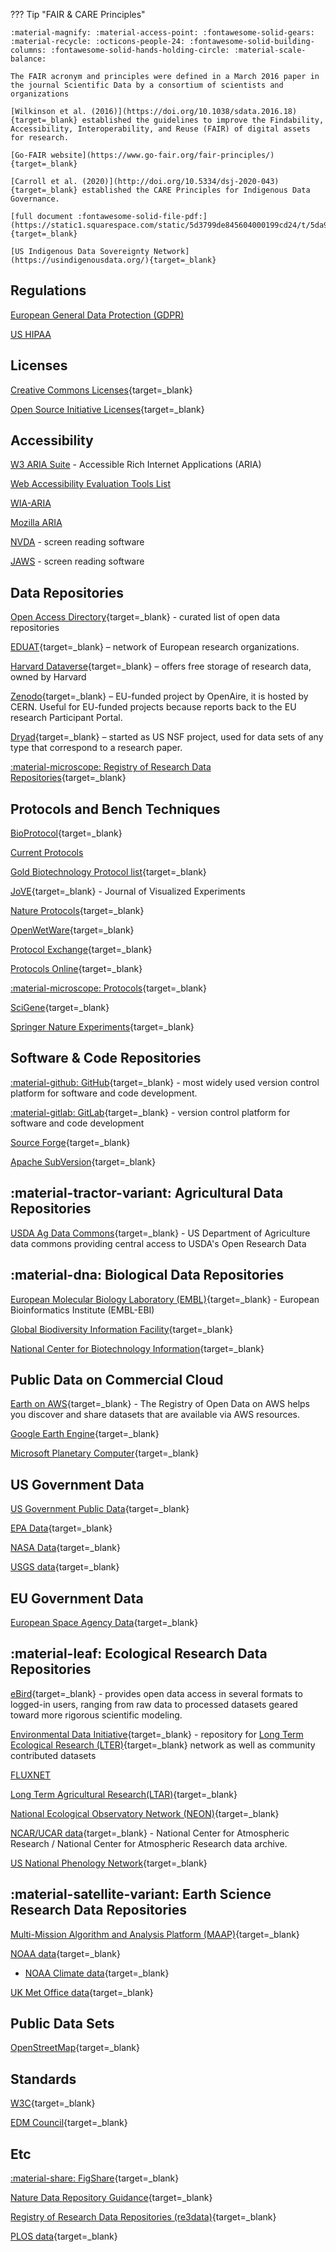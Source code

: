??? Tip "FAIR & CARE Principles"

    :material-magnify: :material-access-point: :fontawesome-solid-gears: :material-recycle: :octicons-people-24: :fontawesome-solid-building-columns: :fontawesome-solid-hands-holding-circle: :material-scale-balance:

    The FAIR acronym and principles were defined in a March 2016 paper in the journal Scientific Data by a consortium of scientists and organizations

    [Wilkinson et al. (2016)](https://doi.org/10.1038/sdata.2016.18){target=_blank} established the guidelines to improve the Findability, Accessibility, Interoperability, and Reuse (FAIR) of digital assets for research. 

    [Go-FAIR website](https://www.go-fair.org/fair-principles/){target=_blank}

    [Carroll et al. (2020)](http://doi.org/10.5334/dsj-2020-043){target=_blank} established the CARE Principles for Indigenous Data Governance. 

    [full document :fontawesome-solid-file-pdf:](https://static1.squarespace.com/static/5d3799de845604000199cd24/t/5da9f4479ecab221ce848fb2/1571419335217/CARE+Principles_One+Pagers+FINAL_Oct_17_2019.pdf){target=_blank}
    
    [US Indigenous Data Sovereignty Network](https://usindigenousdata.org/){target=_blank}

## Regulations

[European General Data Protection (GDPR)](https://gdpr-info.eu/)

[US HIPAA](https://www.hhs.gov/hipaa/for-professionals/privacy/laws-regulations/index.html)

## Licenses

[Creative Commons Licenses](https://creativecommons.org/licenses/){target=_blank}

[Open Source Initiative Licenses](https://opensource.org/licenses){target=_blank}

## Accessibility

[W3 ARIA Suite](https://w3c.github.io/aria/) - Accessible Rich Internet Applications (ARIA)

[Web Accessibility Evaluation Tools List](https://www.w3.org/WAI/ER/tools/)

[WIA-ARIA](https://www.w3.org/WAI/standards-guidelines/aria/)

[Mozilla ARIA](https://developer.mozilla.org/en-US/docs/Web/Accessibility/ARIA)

[NVDA](https://www.nvaccess.org/download/) - screen reading software

[JAWS](https://support.freedomscientific.com/Downloads/JAWS) - screen reading software

## Data Repositories

[Open Access Directory](http://oad.simmons.edu/oadwiki/Data_repositories){target=_blank} - curated list of open data repositories

[EDUAT](https://www.eudat.eu/){target=_blank} – network of European research organizations.

[Harvard Dataverse](https://dataverse.harvard.edu/){target=_blank} – offers free storage of research data, owned by Harvard

[Zenodo](https://zenodo.org/){target=_blank} – EU-funded project by OpenAire, it is hosted by CERN. Useful for EU-funded projects because reports back to the EU research Participant Portal.

[Dryad](https://datadryad.org){target=_blank} – started as US NSF project, used for data sets of any type that correspond to a research paper. 

[:material-microscope: Registry of Research Data Repositories](https://www.re3data.org/){target=_blank}

## Protocols and Bench Techniques

[BioProtocol](https://bio-protocol.org/Default.aspx){target=_blank}

[Current Protocols](https://currentprotocols.onlinelibrary.wiley.com/)

[Gold Biotechnology Protocol list](https://www.goldbio.com/search?q=&type=documentation&documentation_type=protocol){target=_blank}

[JoVE](https://www.jove.com/){target=_blank} - Journal of Visualized Experiments

[Nature Protocols](https://www.nature.com/nprot/){target=_blank}

[OpenWetWare](https://openwetware.org/wiki/Main_Page){target=_blank}

[Protocol Exchange](https://protocolexchange.researchsquare.com/){target=_blank}

[Protocols Online](http://www.protocol-online.org/prot/){target=_blank}

[:material-microscope: Protocols](https://www.protocols.io/){target=_blank}

[SciGene](http://scigine.com/blog/){target=_blank}

[Springer Nature Experiments](https://experiments.springernature.com/){target=_blank}

## Software & Code Repositories

[:material-github: GitHub](https://github.com){target=_blank} - most widely used version control platform for software and code development.

[:material-gitlab: GitLab](https://github.com){target=_blank} - version control platform for software and code development

[Source Forge](https://sourceforge.net/){target=_blank}

[Apache SubVersion](https://subversion.apache.org/){target=_blank}

## :material-tractor-variant: Agricultural Data Repositories

[USDA Ag Data Commons](https://data.nal.usda.gov/){target=_blank} - US Department of Agriculture data commons providing central access to USDA's Open Research Data

## :material-dna: Biological Data Repositories

[European Molecular Biology Laboratory (EMBL)](https://www.ebi.ac.uk/){target=_blank} - European Bioinformatics Institute (EMBL-EBI) 

[Global Biodiversity Information Facility](https://www.gbif.org/){target=_blank}

[National Center for Biotechnology Information](https://www.ncbi.nlm.nih.gov/){target=_blank}

## Public Data on Commercial Cloud

[Earth on AWS](https://aws.amazon.com/earth/){target=_blank} - The Registry of Open Data on AWS helps you discover and share datasets that are available via AWS resources. 

[Google Earth Engine](https://earthengine.google.com/){target=_blank}

[Microsoft Planetary Computer](https://planetarycomputer.microsoft.com/){target=_blank}

## US Government Data 

[US Government Public Data](https://data.gov/){target=_blank}

[EPA Data](https://www.epa.gov/data){target=_blank}

[NASA Data](https://data.nasa.gov/){target=_blank}

[USGS data](https://data.usgs.gov/datacatalog/){target=_blank}

## EU Government Data

[European Space Agency Data](https://earth.esa.int/eogateway){target=_blank}

## :material-leaf: Ecological Research Data Repositories

[eBird](https://science.ebird.org/en/use-ebird-data/download-ebird-data-products){target=_blank} - provides open data access in several formats to logged-in users, ranging from raw data to processed datasets geared toward more rigorous scientific modeling.

[Environmental Data Initiative](https://environmentaldatainitiative.org/){target=_blank} - repository for [Long Term Ecological Research (LTER)](https://lternet.edu/using-lter-data/){target=_blank} network as well as community contributed datasets

[FLUXNET](https://fluxnet.org/)

[Long Term Agricultural Research(LTAR)](https://data.nal.usda.gov/long-term-agroecosystem-research){target=_blank} 

[National Ecological Observatory Network (NEON)](https://data.neonscience.org/){target=_blank} 

[NCAR/UCAR data](https://rda.ucar.edu/){target=_blank} - National Center for Atmospheric Research / National Center for Atmospheric Research data archive.

[US National Phenology Network](https://www.usanpn.org/data){target=_blank}

## :material-satellite-variant: Earth Science Research Data Repositories

[Multi-Mission Algorithm and Analysis Platform (MAAP)](https://www.earthdata.nasa.gov/esds/maap){target=_blank}

[NOAA data](https://data.noaa.gov/datasetsearch/){target=_blank}

- [NOAA Climate data](https://www.ncdc.noaa.gov/cdo-web/){target=_blank}

[UK Met Office data](https://www.metoffice.gov.uk/research/climate/maps-and-data/data/index){target=_blank}

## Public Data Sets

[OpenStreetMap](https://www.openstreetmap.org/){target=_blank}

## Standards

[W3C](https://www.w3.org/){target=_blank}

[EDM Council](https://edmcouncil.org/){target=_blank}

## Etc

[:material-share: FigShare](https://figshare.com/){target=_blank}

[Nature Data Repository Guidance](https://www.nature.com/sdata/policies/repositories){target=_blank}

[Registry of Research Data Repositories (re3data)](https://www.re3data.org/){target=_blank}

[PLOS data](https://plos.org/open-science/open-data/){target=_blank}
